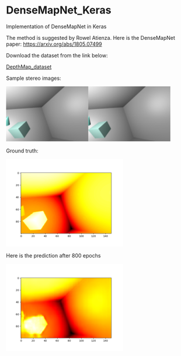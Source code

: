 # DenseMapNet_Keras
Implementation of DenseMapNet in Keras

The method is suggested by Rowel Atienza. Here is the DenseMapNet paper: <a href="https://arxiv.org/abs/1805.07499">https://arxiv.org/abs/1805.07499</a>

Download the dataset from the link below:

<a href="https://github.com/LouisFoucard/DepthMap_dataset">DepthMap_dataset</a>

Sample stereo images:

<img src="images/Stereoimages.png" alt="input images" class="inline" width="450" height="150"/>

Ground truth:

<img src="images/gt.png" alt="gt" class="inline" width="320" height="238" />

Here is the prediction after 800 epochs

<img src="images/DMN_predict.png" alt="predicted result" class="inline" width="320" height="238" />
